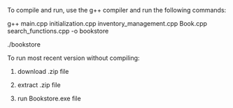 To compile and run, use the g++ compiler and run the following commands:

g++ main.cpp initialization.cpp inventory_management.cpp Book.cpp search_functions.cpp -o bookstore

./bookstore

To run most recent version without compiling:

1. download .zip file

2. extract .zip file

3. run Bookstore.exe file
